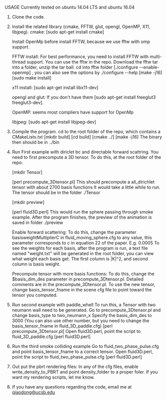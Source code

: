 USAGE
Currently tested on ubuntu 14.04 LTS and ubuntu 16.04

1. Clone the code.
2. Install the related library (cmake, FFTW, glut, opengl, OpenMP, X11, libjpeg).
	cmake: [sudo apt-get install cmake]

	Install OpenMp before install FFTW, because we use fftw with omp support.
	
	FFTW install: For best performance, you need to install FFTW with multi-thread support. You can use the fftw in the repo.
	Download the fftw tar into a folder, unzip the tar ball.
	cd into fftw folder
	[./configure --enable-openmp] , you can also see the options by ./configure --help
	[make -j16]
	[sudo make install]

	x11 install: [sudo apt-get install libx11-dev]
	
	opengl and glut: If you don't have them [sudo apt-get install freeglut3 freeglut3-dev].

	OpenMP: seems most compliers have support for OpenMp
	
	libjpeg: [sudo apt-get install libjpeg-dev]

3. Compile the program.
	cd to the root folder of the repo, which contains a CMakeLists.txt
	[mkdir build]
	[cd build]
	[cmake ../]
	[make -j16]
	The binary then should be in ../bin

4. Run First example with diriclet bc and directable forward scattring.
	You need to first precompute a 3D tensor. To do this, at the root folder of the repo:
	
	[mkdir Tensor]
	
	[perl precompute_3Dtensor.pl]  This should precompute a all_dirichlet tensor with about 2700 basis functions
	It would take a little while to run. The tensor should be in the folder ./Tensor
	
	[mkdir preview]
	
	[perl fluid3D.perl] This would run the sphere passing through smoke example. After the program finishes, 
	the preview of the animation is saved in folder ./preview
	
	Enable forward scattering: To do this, change the parameter basisweightMultiplierC in fluid_moving_sphere.cfg
	to any value, this parameter corresponds to c in equation 22 of the paper. E.g. 0.0005
	To see the weights for each basis, after the program is run, a text file named "weight.txt" will be generated in the root folder, you can view what weight each basis get. The first column is |K|^2, and second column is basis weight.

	Precompute tensor with more basis functions: To do this, change the $basis_dim_des parameter in precompute_3Dtensor.pl. Detailed comments are in the precompute_3Dtensor.pl. To use the new tensor, change 
	basis_tensor_fname in the scene cfg file to point toward the tensor you computed.

5. Run second example with paddle_whell
	To run this, a Tensor with two neumann wall need to be generated.
	Go to  precompute_3Dtensor.pl and change basis_type to two_neumann_x
	Specify the basis_dim_des to 3000 (You can also use other number, but you need to change the basis_tensor_fname in
	fluid_3D_paddle.cfg)
	[perl precompute_3Dtensor.pl]
	Open fluid3D.perl, point the script to fluid_3D_paddle.cfg
	[perl fluid3D.perl]

6. Run the third smoke colliding example
	Go to fluid_two_phase_pulse.cfg and point basis_tensor_fname to a correct tensor.
	Open fluid3D.perl, point the script to fluid_two_phase_pulse.cfg
	[perl fluid3D.perl]

7. Out put the pbrt rendering files:
	In any of the cfg files, enable write_density_to_PBRT and point density_folder to a proper foler.
	If you want my rendering scripts, let me know.

8. If you have any questions regarding the code, email me at qiaodong@ucsb.edu